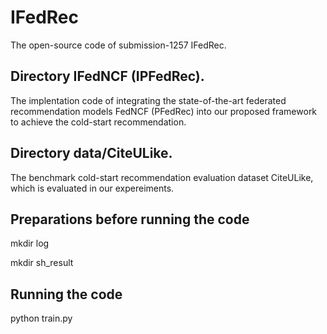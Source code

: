 # IFedRec
The open-source code of submission-1257 IFedRec.

## Directory IFedNCF (IPFedRec).
The implentation code of integrating the state-of-the-art federated recommendation models FedNCF (PFedRec) into our proposed framework to achieve the cold-start recommendation.

## Directory data/CiteULike.
The benchmark cold-start recommendation evaluation dataset CiteULike, which is evaluated in our expereiments.

## Preparations before running the code
mkdir log

mkdir sh_result

## Running the code
python train.py
